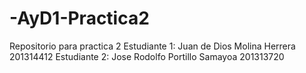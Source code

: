 # -AyD1-Practica2
Repositorio para practica 2
Estudiante 1: Juan de Dios Molina Herrera    201314412
Estudiante 2: Jose Rodolfo Portillo Samayoa  201313720
